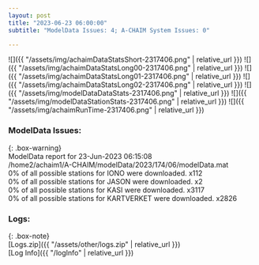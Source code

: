 ```yaml
---
layout: post
title: "2023-06-23 06:00:00"
subtitle: "ModelData Issues: 4; A-CHAIM System Issues: 0"

---
```


![]({{ "/assets/img/achaimDataStatsShort-2317406.png" | relative_url }})
![]({{ "/assets/img/achaimDataStatsLong00-2317406.png" | relative_url }})
![]({{ "/assets/img/achaimDataStatsLong01-2317406.png" | relative_url }})
![]({{ "/assets/img/achaimDataStatsLong02-2317406.png" | relative_url }})
![]({{ "/assets/img/modelDataDataStats-2317406.png" | relative_url }})
![]({{ "/assets/img/modelDataStationStats-2317406.png" | relative_url }})
![]({{ "/assets/img/achaimRunTime-2317406.png" | relative_url }})


### ModelData Issues:  
  
{: .box-warning}  
 ModelData report for 23-Jun-2023 06:15:08   
 /home2/achaim1/A-CHAIM/modelData/2023/174/06/modelData.mat   
 0% of all possible stations for IONO were downloaded. x112   
 0% of all possible stations for JASON were downloaded. x2   
 0% of all possible stations for KASI were downloaded. x3117   
 0% of all possible stations for KARTVERKET were downloaded. x2826   
  


### Logs:  
  
{: .box-note}  
[Logs.zip]({{ "/assets/other/logs.zip" | relative_url }})  
[Log Info]({{ "/logInfo" | relative_url }})  
